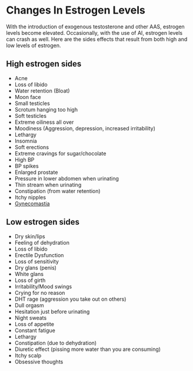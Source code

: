 # Changes In Estrogen Levels

With the introduction of exogenous testosterone and other AAS, estrogen levels become elevated. Occasionally, with the use of AI, estrogen levels can crash as well. Here are the sides effects that result from both high and low levels of estrogen.

## High estrogen sides
* Acne
* Loss of libido
* Water retention (Bloat)
* Moon face
* Small testicles
* Scrotum hanging too high
* Soft testicles
* Extreme oiliness all over
* Moodiness (Aggression, depression, increased irritability)
* Lethargy
* Insomnia
* Soft erections
* Extreme cravings for sugar/chocolate
* High BP
* BP spikes
* Enlarged prostate
* Pressure in lower abdomen when urinating
* Thin stream when urinating
* Constipation (from water retention)
* Itchy nipples
* [Gynecomastia](/steroids/sides/gynecomastia.md)

## Low estrogen sides
* Dry skin/lips
* Feeling of dehydration
* Loss of libido
* Erectile Dysfunction
* Loss of sensitivity
* Dry glans (penis)
* White glans
* Loss of girth
* Irritability/Mood swings
* Crying for no reason
* DHT rage (aggression you take out on others)
* Dull orgasm
* Hesitation just before urinating
* Night sweats
* Loss of appetite
* Constant fatigue
* Lethargy
* Constipation (due to dehydration)
* Diuretic effect (pissing more water than you are consuming)
* Itchy scalp
* Obsessive thoughts